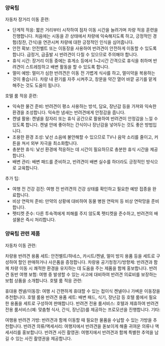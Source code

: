 ### 양육팁

자동차 장거리 이동 훈련:

- 단계적 적응: 짧은 거리부터 시작하여 점차 이동 시간을 늘려가며 차량 적응 훈련을 진행합니다. 처음에는 시동을 끈 상태에서 차량에 익숙해지도록 하고, 긍정적인 경험(칭찬, 간식)을 연관시켜 차량에 대한 긍정적인 인식을 심어줍니다.
- 안전 확보: 안전벨트 또는 이동장을 사용하여 반려견이 안전하게 이동할 수 있도록 합니다. 급정거, 급출발 시 반려견이 다칠 수 있으므로 주의해야 합니다.
- 휴식 시간: 장거리 이동 중에는 휴게소 등에서 1~2시간 간격으로 휴식을 취하며 반려견이 스트레칭하고 배변 활동을 할 수 있도록 합니다.
- 멀미 예방: 멀미가 심한 반려견은 이동 전 가볍게 식사를 하고, 멀미약을 복용하는 것이 좋습니다. 차량 내 환기를 자주 시켜주고, 창문을 약간 열어 바깥 공기를 맡게 해주는 것도 도움이 됩니다.

호텔 룸 적응 훈련:

- 익숙한 물건 준비: 반려견이 평소 사용하는 방석, 담요, 장난감 등을 가져와 익숙한 환경을 조성합니다. 익숙한 냄새는 반려견에게 안정감을 줍니다.
- 켄넬 활용: 켄넬을 잠자리 또는 휴식 공간으로 활용하여 반려견이 안정감을 느낄 수 있도록 합니다. 켄넬 안에 좋아하는 간식이나 장난감을 넣어두는 것도 좋은 방법입니다.
- 조용한 환경 조성: 낯선 소음에 불안해할 수 있으므로 TV나 음악 소리를 줄이고, 커튼을 쳐서 외부 자극을 최소화합니다.
- 충분한 휴식: 낯선 환경에 적응하는 데 시간이 필요하므로 충분한 휴식 시간을 제공합니다.
- 배변 관리: 배변 패드를 준비하고, 반려견이 배변 실수를 하더라도 긍정적인 방식으로 교육합니다.

추가 팁:

- 여행 전 건강 검진: 여행 전 반려견의 건강 상태를 확인하고 필요한 예방 접종을 완료합니다.
- 비상 연락처 준비: 만약의 상황에 대비하여 동물 병원 연락처 등 비상 연락망을 준비합니다.
- 펫티켓 준수: 다른 투숙객에게 피해를 주지 않도록 펫티켓을 준수하고, 반려견의 배설물은 즉시 처리합니다.

### 양육팁 관련 제품

자동차 이동 관련:

차량용 반려견 용품 세트: 안전벨트/하네스, 카시트/켄넬, 멀미 방지 용품 등을 세트로 구성하여 할인 판매하거나 사은품을 증정합니다.
차량용 공기청정기/방향제: 반려견과 함께 차량 이동 시 쾌적한 환경을 유지하는 데 도움을 주는 제품을 함께 홍보합니다.
반려견 동반 여행 보험: 여행 중 발생할 수 있는 사고에 대비하여 반려견 의료비를 보장하는 보험 상품을 소개합니다.
호텔 룸 적응 관련:

휴대용 켄넬/이동장: 여행 시 간편하게 휴대할 수 있는 접이식 켄넬이나 가벼운 이동장을 추천합니다.
호텔 룸용 반려견 용품 세트: 배변 패드, 식기, 장난감 등 호텔 룸에서 필요한 용품을 세트로 구성하여 판매합니다.
반려견 전용 룸서비스: 호텔과 제휴하여 반려견 전용 룸서비스(예: 맞춤형 식사, 간식, 장난감)를 제공하는 프로모션을 진행합니다.
기타:

여행용 반려견 가방: 반려견과 함께 이동할 때 필요한 물품을 수납할 수 있는 가방을 추천합니다.
반려견 의류/액세서리: 여행지에서 반려견을 돋보이게 해줄 귀여운 의류나 액세서리를 홍보합니다.
반려견 사진 촬영권: 여행지에서 반려견과 함께 특별한 추억을 남길 수 있는 사진 촬영권을 제공합니다.
